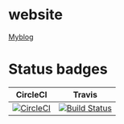 # website
[Myblog](mryan.cf)
# Status badges
| CircleCI | Travis |
| ------ | ------ |
| [![CircleCI](https://circleci.com/gh/Mryan2005/Mryan2005.github.io/tree/src.svg?style=svg)](https://circleci.com/gh/Mryan2005/Mryan2005.github.io/tree/src) | [![Build Status](https://www.travis-ci.com/Mryan2005/Mryan2005.github.io.svg?branch=src)](https://www.travis-ci.com/Mryan2005/Mryan2005.github.io) |
